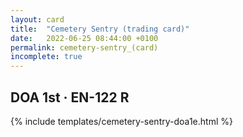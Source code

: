 ```yaml
---
layout: card
title:  "Cemetery Sentry (trading card)"
date:   2022-06-25 08:44:00 +0100
permalink: cemetery-sentry_(card)
incomplete: true
---
```


## DOA 1st &middot; EN-122 R

{% include templates/cemetery-sentry-doa1e.html %}